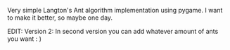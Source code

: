 Very simple Langton's Ant algorithm implementation using pygame. I want to make it better, so maybe one day.

EDIT:
Version 2:
In second version you can add whatever amount of ants you want : )
